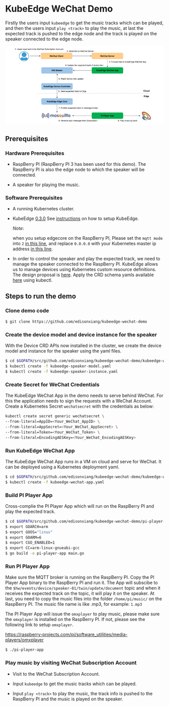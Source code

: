 # KubeEdge WeChat Demo

Firstly the users input `kubeedge` to get the music tracks which can be played,
and then the users input `play <track>` to play the music,
at last the expected track is pushed to the edge node
and the track is played on the speaker connected to the edge node.

<img src="workflow.png">

## Prerequisites

### Hardware Prerequisites

* RaspBerry PI (RaspBerry PI 3 has been used for this demo).
  The RaspBerry PI is also the edge node to which the speaker will be connected.

* A speaker for playing the music.

### Software Prerequisites

* A running Kubernetes cluster.

* KubeEdge [0.3.0](https://github.com/kubeedge/kubeedge/releases/tag/v0.3.0)
  See [instructions](https://github.com/kubeedge/kubeedge/blob/master/docs/getting-started/usage.md#run-kubeedge) on how to setup KubeEdge.

  *Note*:

  when you setup edgecore on the RaspBerry PI,
  Please set the `mqtt mode` into `2` [in this line](https://github.com/kubeedge/kubeedge/blob/master/edge/conf/edge.yaml#L4),
  and replace `0.0.0.0` with your Kubernetes master ip address [in this line](https://github.com/kubeedge/kubeedge/blob/master/edge/conf/edge.yaml#L11).

* In order to control the speaker and play the expected track, we need to manage the speaker connected to the RaspBerry PI.
  KubeEdge allows us to manage devices using Kubernetes custom resource definitions.
  The design proposal is [here](https://github.com/kubeedge/kubeedge/blob/master/docs/proposals/device-crd.md).
  Apply the CRD schema yamls available [here](https://github.com/kubeedge/kubeedge/tree/master/build/crds/devices) using kubectl. 

## Steps to run the demo

### Clone demo code

```sh
$ git clone https://github.com/edisonxiang/kubeedge-wechat-demo
```

### Create the device model and device instance for the speaker

With the Device CRD APIs now installed in the cluster,
we create the device model and instance for the speaker using the yaml files.

```sh
$ cd $GOPATH/src/github.com/edisonxiang/kubeedge-wechat-demo/kubeedge-wechat-app/deployments/
$ kubectl create -f kubeedge-speaker-model.yaml
$ kubectl create -f kubeedge-speaker-instance.yaml
```

### Create Secret for WeChat Credentials

The KubeEdge WeChat App in the demo needs to serve behind WeChat.
For this the application needs to sign the requests with a WeChat Account.
Create a Kubernetes Secret `wechatsecret` with the credentials as below:

```sh
kubectl create secret generic wechatsecret \
--from-literal=AppID=<Your_WeChat_AppID> \
--from-literal=AppSecret=<Your_WeChat_AppSecret> \
--from-literal=Token=<Your_WeChat_Token> \
--from-literal=EncodingAESKey=<Your_WeChat_EncodingAESKey>
```

### Run KubeEdge WeChat App

The KubeEdge WeChat App runs in a VM on cloud and serve for WeChat.
It can be deployed using a Kubernetes deployment yaml.

```sh
$ cd $GOPATH/src/github.com/edisonxiang/kubeedge-wechat-demo/kubeedge-wechat-app/deployments/
$ kubectl create -f kubeedge-wechat-app.yaml
```

### Build PI Player App

Cross-complie the PI Player App which will run on the RaspBerry PI and play the expected track.

```sh
$ cd $GOPATH/src/github.com/edisonxiang/kubeedge-wechat-demo/pi-player-app/
$ export GOARCH=arm
$ export GOOS="linux"
$ export GOARM=6
$ export CGO_ENABLED=1
$ export CC=arm-linux-gnueabi-gcc
$ go build -o pi-player-app main.go
```

### Run PI Player App

Make sure the MQTT broker is running on the RaspBerry PI.
Copy the PI Player App binary to the RaspBerry PI and run it.
The App will subscibe to the `$hw/events/device/speaker-01/twin/update/document` topic 
and when it receives the expected track on the topic, it will play it on the speaker.
At last, you need to copy the music files into the folder `/home/pi/music/` on the RaspBerry PI.
The music file name is like <track>.mp3, for example: `1.mp3`

The PI Player App will issue the `omxplayer` to play music,
please make sure the `omxplayer` is installed on the RaspBerry PI.
If not, please see the following link to setup `omxplayer`.

https://raspberry-projects.com/pi/software_utilities/media-players/omxplayer

```sh
$ ./pi-player-app
```

### Play music by visiting WeChat Subscription Account

* Visit to the WeChat Subscription Account.

* Input `kubeedge` to get the music tracks which can be played.

* Input `play <track>` to play the music,
  the track info is pushed to the RaspBerry PI
  and the music is played on the speaker.